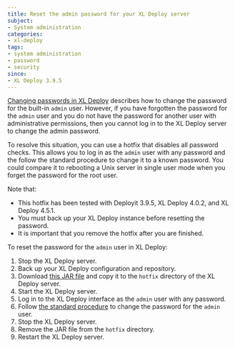 ```yaml
---
title: Reset the admin password for your XL Deploy server
subject:
- System administration
categories:
- xl-deploy
tags:
- system administration
- password
- security
since:
- XL Deploy 3.9.5
---
```


[Changing passwords in XL Deploy](/xl-deploy/how-to/changing-passwords-in-xl-deploy.html#change-the-admin-password) describes how to change the password for the built-in `admin` user. However, if you have forgotten the password for the `admin` user and you do not have the password for another user with administrative permissions, then you cannot log in to the XL Deploy server to change the admin password.

To resolve this situation, you can use a hotfix that disables all password checks. This allows you to log in as the `admin` user with any password and the follow the standard procedure to change it to a known password. You could compare it to rebooting a Unix server in single user mode when you forget the password for the root user.

Note that:

* This hotfix has been tested with Deployit 3.9.5, XL Deploy 4.0.2, and XL Deploy 4.5.1.
* You must back up your XL Deploy instance before resetting the password.
* It is important that you remove the hotfix after you are finished.

To reset the password for the `admin` user in XL Deploy:

1. Stop the XL Deploy server.
1. Back up your XL Deploy configuration and repository.
1. Download [this JAR file](sample-scripts/hotfix-disable-password-check.jar) and copy it to the `hotfix` directory of the XL Deploy server.
1. Start the XL Deploy server.
1. Log in to the XL Deploy interface as the `admin` user with any password.
1. Follow [the standard procedure](/xl-deploy/how-to/changing-passwords-in-xl-deploy.html#change-the-admin-password) to change the password for the `admin` user.
1. Stop the XL Deploy server.
1. Remove the JAR file from the `hotfix` directory.
1. Restart the XL Deploy server.
